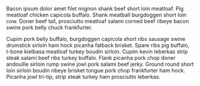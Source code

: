 Bacon ipsum dolor amet filet mignon shank beef short loin meatloaf. Pig meatloaf chicken capicola buffalo. Shank meatball burgdoggen short loin cow. Doner beef tail, prosciutto meatloaf salami corned beef ribeye bacon swine pork belly chuck frankfurter.

Cupim pork belly buffalo, burgdoggen capicola short ribs sausage swine drumstick sirloin ham hock picanha fatback brisket. Spare ribs pig buffalo, t-bone kielbasa meatloaf turkey boudin sirloin. Cupim kevin leberkas strip steak salami beef ribs turkey buffalo. Flank picanha pork chop doner andouille sirloin rump swine jowl pork salami beef jerky. Ground round short loin sirloin boudin ribeye brisket tongue pork chop frankfurter ham hock. Picanha jowl tri-tip, strip steak turkey ham prosciutto leberkas.
